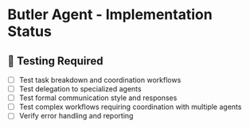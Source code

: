 # Butler Agent - Implementation Status

## 🧪 Testing Required
- [ ] Test task breakdown and coordination workflows
- [ ] Test delegation to specialized agents
- [ ] Test formal communication style and responses
- [ ] Test complex workflows requiring coordination with multiple agents
- [ ] Verify error handling and reporting